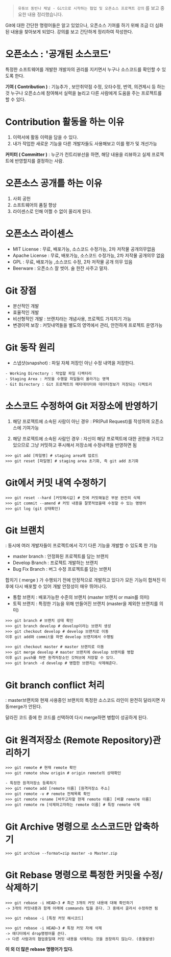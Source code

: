 > `유튜브 동빈나 채널 - Git으로 시작하는 협업 및 오픈소스 프로젝트 강의` 를  보고 중요한 내용 정리했습니다.

Git에 대한 간단한 명령어들은 알고 있었으나, 오픈소스 기여를 하기 위해 조금 더 심화된 내용을 찾아보게 되었다. 강의를 보고 간단하게 정리하여 작성한다.

# 오픈소스 : '공개된 소스코드'
특정한 소프트웨어를 개발한 개발자의 권리를 지키면서 누구나 소스코드를 확인할 수 있도록 한다.


 **기여 ( Contribution )** : 기능추가 , 보안취약점 수정, 오타수정, 번역, 의견제시 등 하는 것
 누구나 오픈소스에 참여해서 실력을 늘리고 다른 사람에게 도움을 주는 프로젝트를 할 수 있다.

# Contribution 활동을 하는 이유
1. 이력서에 활동 이력을 담을  수 있다.
2. 내가 작업한 새로운 기능을 다른 개발자들도 사용해보고 이를 평가 및 개선가능

**커미터 ( Committer )** : 누군가 컨트리뷰선을 하면, 해당 내용을 리뷰하고 실제 프로젝트에 반영할지를 결정하는 사람.

# 오픈소스 공개를 하는 이유
1. 사회 공헌
2. 소프트웨어의 품질 향상
3. 라이센스로 인해 어쩔 수 없이 올리게 된다.

# 오픈소스 라이센스
* MIT License : 무료, 배포가능, 소스코드 수정가능, 2차 저작물 공개의무없음
* Apache License : 무료, 배포가능, 소스코드 수정가능, 2차 저작물 공개의무 없음
* GPL : 무료, 배포가능 ,소스코드 수정, 2차 저작물 공개 의무 있음
* Beerware : 오픈소스 잘 썻어. 술 한잔 사주고 말자.

# Git 장점
- 분산적인 개발
- 효율적인 개발
- 비선형적인 개발 : 브랜치라는 개념사용, 프로젝트 가지치기 가능
- 변경이력 보장 : 커밋내역들을 별도의 영역에서 관리, 안전하게 프로젝트 운영가능

# Git 동작 원리
- 스냅샷(snapshot) : 파일 자체 저장인 아닌 수정 내역을 저장한다.
```
- Working Directory : 작업할 파일 디렉터리
- Staging Area : 커밋을 수행할 파일들이 올라가는 영역
- Git Directory : Git 프로젝트의 메타데이터와 데이터정보가 저장되는 디렉토리
```

# 소스코드 수정하여 Git 저장소에 반영하기

1. 해당 프로젝트에 소속된 사람이 아닌 경우
: PR(Pull Request)를 작성하여 오픈소스에 기여가능

2. 해당 프로젝트에 소속된 사람인 경우
: 자신이 해당 프로젝트에 대한 권한을 가지고 있으므로 그냥 커밋하고 푸시해서 저장소에 수정내역을 반영하면 됨

```
>>> git add [파일명] # staging area에 업로드
>>> git reset [파일명] # staging area 초기화, 즉 git add 초기화
```

# Git에서 커밋 내역 수정하기

```
>>> git reset --hard [커밋해시값] # 전에 커밋해놓은 부분 완전히 삭제
>>> git commit --amend # 커밋 내용을 잘못적었을때 수정할 수 있는 명령어
>>> git log (git 상태확인)
```


# Git 브랜치
: 동시에 여러 개발자들이 프로젝트에서 각기 다른 기능을 개발할 수 있도록 한 기능

- master branch : 안정화된 프로젝트를 담는 브랜치
- Develop Branch : 프로젝트 개발하는 브랜치
- Bug Fix Branch : 버그 수정 프로젝트를 담는 브랜치

합치기 ( merge ) 가 수행되기 전에 안정적으로 개발하고 있다가 모든 기능이 합쳐진 이후에 다시 배포할 수 있어 개발 안정성이 매우 뛰어나다.

- 통합 브랜치 : 배포가능한 수준의 브랜치 (master 브랜치 or main를 의미)
- 토픽 브랜치 : 특정한 기능을 위해 만들어진 브랜치 (master을 제외한 브랜치를 의미)

```
>>> git branch # 브랜치 상태 확인
>>> git branch develop # develop이라는 브랜치 생성
>>> git checkout develop # develop 브랜치로 이동
이후 git add와 commit을 하면 develop 브랜치에서 수행됨
```

```
>>> git checkout master # master 브랜치로 이동
>>> git merge develop # master 브랜치에 develop 브랜치를 병합
이후 git push를 하면 원격저장소인 깃허브에 저장할 수 있다.
>>> git branch -d develop # 병합한 브랜치는 삭제해준다.
```

# Git branch conflict 처리
: master브랜치와 현재 사용중인 브랜치의 특정한 소스코드 라인이 완전히 달라지면 자동merge가 안된다.

 달라진 코드 중에 한 코드를 선택하여 다시 merge하면 병합이 성공하게 된다.

#  Git 원격저장소 (Remote Repository)관리하기

```
>>> git remote # 현재 remote 확인
>>> git remote show origin # origin remote의 상태확인

- 특정한 원격저장소 등록하기
>>> git remote add [remote 이름] [원격저장소 주소]
>>> git remote -v # remote 전체목록 확인
>>> git remote rename [바꾸고자할 현재 remote 이름] [바꿀 remote 이름]
>>> git remote rm [삭제하고자하는 remote 이름] # 특정 remote 삭제
```

# Git Archive 명령으로 소스코드만 압축하기

```
>>> git archive --format=zip master -o Master.zip
```

# Git Rebase 명령으로 특정한 커밋을 수정/삭제하기

```
>>> git rebase -i HEAD~3 # 최근 3개의 커밋 내용에 대해 확인하기
-> 3개의 커밋내용과 함께 아래에 commands 팁을 준다. 그 중에서 골라서 수정하면 됨

>>> git rebase -i [특정 커밋 해시코드]

>>> git rebase -i HEAD~3 # 특정 커밋 자체 삭제
-> 에디터에서 drop명령어를 쓴다.
-> 다른 사람과의 협업중일때 커밋 내용을 삭제하는 것을 권장하지 않는다. (충돌발생)
```

**이 외 더 많은 rebase 명령어가 있다.**

